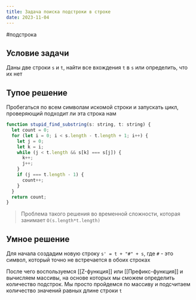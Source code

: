 ```yaml
---
title: Задача поиска подстроки в строке
date: 2023-11-04
---
```

#подстрока 

## Условие задачи
Даны две строки `s` и `t`, найти все вхождения `t` в `s` или определить, что их нет

## Тупое решение
Пробегаться по всем символам искомой строки и запускать цикл, проверяющий подходит ли эта строка нам
```js
function stupid_find_substring(s: string, t: string) {  
  let count = 0;  
  for (let i = 0; i < s.length - t.length + 1; i++) {  
    let j = 0;  
    let k = i;  
    while (j < t.length && s[k] === s[j]) {  
      k++;  
      j++;  
    }  
    if (j === t.length - 1) {  
      count++;  
    }  
  }  
  return count;  
}
```

> Проблема такого решения во временной сложности, которая занимает `O(s.length*t.length)`

## Умное решение
Для начала создадим новую строку `s' = t + "#" + s`, где `#` - это символ, который точно не встречается в обоих строках

После чего воспользуемся [[Z-функция]] или [[Префикс-функция]] и вычисляем массивы, на основе которых мы сможем определить количество подстрок. Мы просто пройдемся по массиву и подсчитаем количество значений равных длине строки `t`
